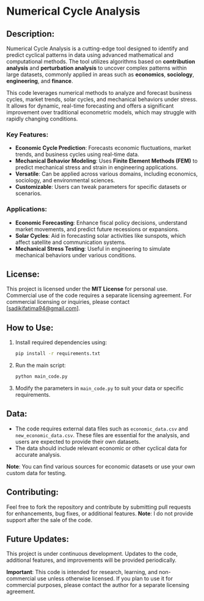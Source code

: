 # Numerical Cycle Analysis

## Description:
Numerical Cycle Analysis is a cutting-edge tool designed to identify and predict cyclical patterns in data using advanced mathematical and computational methods. The tool utilizes algorithms based on **contribution analysis** and **perturbation analysis** to uncover complex patterns within large datasets, commonly applied in areas such as **economics**, **sociology**, **engineering**, and **finance**.

This code leverages numerical methods to analyze and forecast business cycles, market trends, solar cycles, and mechanical behaviors under stress. It allows for dynamic, real-time forecasting and offers a significant improvement over traditional econometric models, which may struggle with rapidly changing conditions.

### Key Features:
- **Economic Cycle Prediction**: Forecasts economic fluctuations, market trends, and business cycles using real-time data.
- **Mechanical Behavior Modeling**: Uses **Finite Element Methods (FEM)** to predict mechanical stress and strain in engineering applications.
- **Versatile**: Can be applied across various domains, including economics, sociology, and environmental sciences.
- **Customizable**: Users can tweak parameters for specific datasets or scenarios.

### Applications:
- **Economic Forecasting**: Enhance fiscal policy decisions, understand market movements, and predict future recessions or expansions.
- **Solar Cycles**: Aid in forecasting solar activities like sunspots, which affect satellite and communication systems.
- **Mechanical Stress Testing**: Useful in engineering to simulate mechanical behaviors under various conditions.

## License:
This project is licensed under the **MIT License** for personal use. Commercial use of the code requires a separate licensing agreement. For commercial licensing or inquiries, please contact [sadikifatima94@gmail.com].

## How to Use:
1. Install required dependencies using:
    ```bash
    pip install -r requirements.txt
    ```
2. Run the main script:
    ```bash
    python main_code.py
    ```
3. Modify the parameters in `main_code.py` to suit your data or specific requirements.

## Data:
- The code requires external data files such as `economic_data.csv` and `new_economic_data.csv`. These files are essential for the analysis, and users are expected to provide their own datasets.
- The data should include relevant economic or other cyclical data for accurate analysis.

**Note**: You can find various sources for economic datasets or use your own custom data for testing.

## Contributing:
Feel free to fork the repository and contribute by submitting pull requests for enhancements, bug fixes, or additional features. **Note**: I do not provide support after the sale of the code.

## Future Updates:
This project is under continuous development. Updates to the code, additional features, and improvements will be provided periodically.

**Important**: This code is intended for research, learning, and non-commercial use unless otherwise licensed. If you plan to use it for commercial purposes, please contact the author for a separate licensing agreement.
